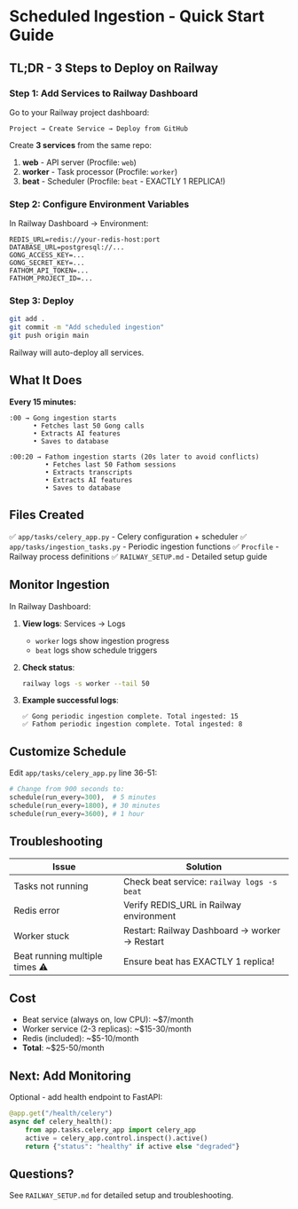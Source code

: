 # Scheduled Ingestion - Quick Start Guide

## TL;DR - 3 Steps to Deploy on Railway

### Step 1: Add Services to Railway Dashboard

Go to your Railway project dashboard:

```
Project → Create Service → Deploy from GitHub
```

Create **3 services** from the same repo:

1. **web** - API server (Procfile: `web`)
2. **worker** - Task processor (Procfile: `worker`)
3. **beat** - Scheduler (Procfile: `beat` - EXACTLY 1 REPLICA!)

### Step 2: Configure Environment Variables

In Railway Dashboard → Environment:

```
REDIS_URL=redis://your-redis-host:port
DATABASE_URL=postgresql://...
GONG_ACCESS_KEY=...
GONG_SECRET_KEY=...
FATHOM_API_TOKEN=...
FATHOM_PROJECT_ID=...
```

### Step 3: Deploy

```bash
git add .
git commit -m "Add scheduled ingestion"
git push origin main
```

Railway will auto-deploy all services.

## What It Does

**Every 15 minutes:**

```
:00 → Gong ingestion starts
      • Fetches last 50 Gong calls
      • Extracts AI features
      • Saves to database

:00:20 → Fathom ingestion starts (20s later to avoid conflicts)
         • Fetches last 50 Fathom sessions
         • Extracts transcripts
         • Extracts AI features
         • Saves to database
```

## Files Created

✅ `app/tasks/celery_app.py` - Celery configuration + scheduler
✅ `app/tasks/ingestion_tasks.py` - Periodic ingestion functions
✅ `Procfile` - Railway process definitions
✅ `RAILWAY_SETUP.md` - Detailed setup guide

## Monitor Ingestion

In Railway Dashboard:

1. **View logs**: Services → Logs
   - `worker` logs show ingestion progress
   - `beat` logs show schedule triggers

2. **Check status**:
   ```bash
   railway logs -s worker --tail 50
   ```

3. **Example successful logs**:
   ```
   ✅ Gong periodic ingestion complete. Total ingested: 15
   ✅ Fathom periodic ingestion complete. Total ingested: 8
   ```

## Customize Schedule

Edit `app/tasks/celery_app.py` line 36-51:

```python
# Change from 900 seconds to:
schedule(run_every=300),  # 5 minutes
schedule(run_every=1800), # 30 minutes
schedule(run_every=3600), # 1 hour
```

## Troubleshooting

| Issue | Solution |
|-------|----------|
| Tasks not running | Check beat service: `railway logs -s beat` |
| Redis error | Verify REDIS_URL in Railway environment |
| Worker stuck | Restart: Railway Dashboard → worker → Restart |
| Beat running multiple times ⚠️ | Ensure beat has EXACTLY 1 replica! |

## Cost

- Beat service (always on, low CPU): ~$7/month
- Worker service (2-3 replicas): ~$15-30/month
- Redis (included): ~$5-10/month
- **Total**: ~$25-50/month

## Next: Add Monitoring

Optional - add health endpoint to FastAPI:

```python
@app.get("/health/celery")
async def celery_health():
    from app.tasks.celery_app import celery_app
    active = celery_app.control.inspect().active()
    return {"status": "healthy" if active else "degraded"}
```

## Questions?

See `RAILWAY_SETUP.md` for detailed setup and troubleshooting.
